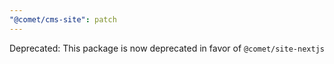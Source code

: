 ```yaml
---
"@comet/cms-site": patch
---
```


Deprecated: This package is now deprecated in favor of `@comet/site-nextjs`
